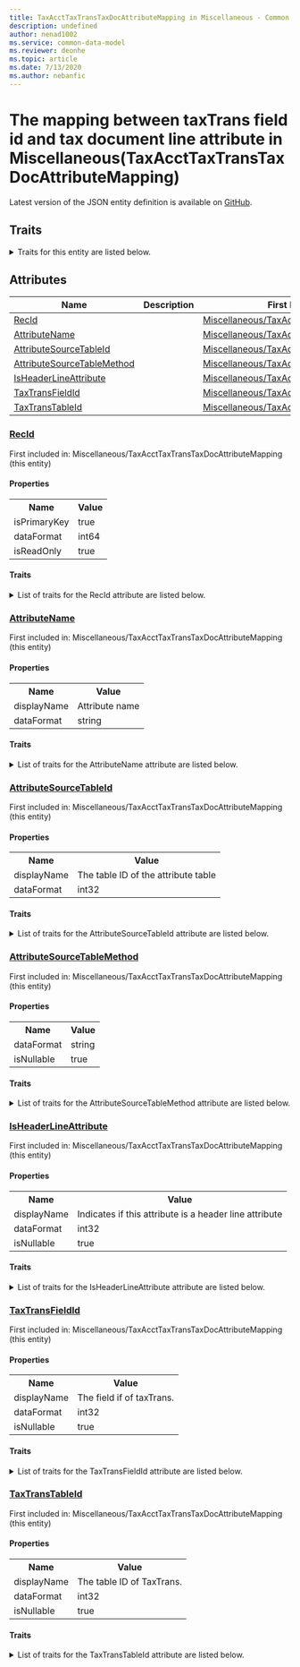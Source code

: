 ```yaml
---
title: TaxAcctTaxTransTaxDocAttributeMapping in Miscellaneous - Common Data Model | Microsoft Docs
description: undefined
author: nenad1002
ms.service: common-data-model
ms.reviewer: deonhe
ms.topic: article
ms.date: 7/13/2020
ms.author: nebanfic
---
```


# The mapping between taxTrans field id and tax document line attribute in Miscellaneous(TaxAcctTaxTransTaxDocAttributeMapping)

  
 Latest version of the JSON entity definition is available on <a href="https://github.com/Microsoft/CDM/tree/master/schemaDocuments/core/operationsCommon/Tables/Finance/Tax/Miscellaneous/TaxAcctTaxTransTaxDocAttributeMapping.cdm.json" target="_blank">GitHub</a>.  

## Traits

<details>
<summary>Traits for this entity are listed below.  
</summary>

**is.identifiedBy**  
  names a specifc identity attribute to use with an entity  <table><tr><th>Parameter</th><th>Value</th><th>Data type</th><th>Explanation</th></tr><tr><td>attribute</td><td>[TaxAcctTaxTransTaxDocAttributeMapping/(resolvedAttributes)/RecId](#RecId)</td><td>attribute</td><td></td></tr></table>

**is.CDM.entityVersion**  
  <table><tr><th>Parameter</th><th>Value</th><th>Data type</th><th>Explanation</th></tr><tr><td>versionNumber</td><td>"1.0"</td><td>string</td><td>semantic version number of the entity</td></tr></table>

**is.application.releaseVersion**  
  <table><tr><th>Parameter</th><th>Value</th><th>Data type</th><th>Explanation</th></tr><tr><td>releaseVersion</td><td>"10.0.13.0"</td><td>string</td><td>semantic version number of the application introducing this entity</td></tr></table>

**is.localized.displayedAs**  
  Holds the list of language specific display text for an object.  <table><tr><th>Parameter</th><th>Value</th><th>Data type</th><th>Explanation</th></tr><tr><td>localizedDisplayText</td><td><table><tr><th>languageTag</th><th>displayText</th></tr><tr><td>en</td><td>The mapping between taxTrans field id and tax document line attribute</td></tr></table></td><td>entity</td><td>a reference to the constant entity holding the list of localized text</td></tr></table>

</details>

## Attributes

|Name|Description|First Included in Instance|
|---|---|---|
|[RecId](#RecId)||<a href="TaxAcctTaxTransTaxDocAttributeMapping.md" target="_blank">Miscellaneous/TaxAcctTaxTransTaxDocAttributeMapping</a>|
|[AttributeName](#AttributeName)||<a href="TaxAcctTaxTransTaxDocAttributeMapping.md" target="_blank">Miscellaneous/TaxAcctTaxTransTaxDocAttributeMapping</a>|
|[AttributeSourceTableId](#AttributeSourceTableId)||<a href="TaxAcctTaxTransTaxDocAttributeMapping.md" target="_blank">Miscellaneous/TaxAcctTaxTransTaxDocAttributeMapping</a>|
|[AttributeSourceTableMethod](#AttributeSourceTableMethod)||<a href="TaxAcctTaxTransTaxDocAttributeMapping.md" target="_blank">Miscellaneous/TaxAcctTaxTransTaxDocAttributeMapping</a>|
|[IsHeaderLineAttribute](#IsHeaderLineAttribute)||<a href="TaxAcctTaxTransTaxDocAttributeMapping.md" target="_blank">Miscellaneous/TaxAcctTaxTransTaxDocAttributeMapping</a>|
|[TaxTransFieldId](#TaxTransFieldId)||<a href="TaxAcctTaxTransTaxDocAttributeMapping.md" target="_blank">Miscellaneous/TaxAcctTaxTransTaxDocAttributeMapping</a>|
|[TaxTransTableId](#TaxTransTableId)||<a href="TaxAcctTaxTransTaxDocAttributeMapping.md" target="_blank">Miscellaneous/TaxAcctTaxTransTaxDocAttributeMapping</a>|

### <a href=#RecId name="RecId">RecId</a>

First included in: Miscellaneous/TaxAcctTaxTransTaxDocAttributeMapping (this entity)  

#### Properties

<table><tr><th>Name</th><th>Value</th></tr><tr><td>isPrimaryKey</td><td>true</td></tr><tr><td>dataFormat</td><td>int64</td></tr><tr><td>isReadOnly</td><td>true</td></tr></table>

#### Traits

<details>
<summary>List of traits for the RecId attribute are listed below.</summary>

**is.dataFormat.integer**  
**is.dataFormat.big**  
**is.identifiedBy**  
names a specifc identity attribute to use with an entity  <table><tr><th>Parameter</th><th>Value</th><th>Data type</th><th>Explanation</th></tr><tr><td>attribute</td><td>[TaxAcctTaxTransTaxDocAttributeMapping/(resolvedAttributes)/RecId](#RecId)</td><td>attribute</td><td></td></tr></table>

**is.readOnly**  
**is.dataFormat.integer**  
**is.dataFormat.big**  
</details>

### <a href=#AttributeName name="AttributeName">AttributeName</a>

First included in: Miscellaneous/TaxAcctTaxTransTaxDocAttributeMapping (this entity)  

#### Properties

<table><tr><th>Name</th><th>Value</th></tr><tr><td>displayName</td><td>Attribute name</td></tr><tr><td>dataFormat</td><td>string</td></tr></table>

#### Traits

<details>
<summary>List of traits for the AttributeName attribute are listed below.</summary>

**is.dataFormat.character**  
**is.dataFormat.big**  
**is.dataFormat.array**  
**is.localized.displayedAs**  
Holds the list of language specific display text for an object.  <table><tr><th>Parameter</th><th>Value</th><th>Data type</th><th>Explanation</th></tr><tr><td>localizedDisplayText</td><td><table><tr><th>languageTag</th><th>displayText</th></tr><tr><td>en</td><td>Attribute name</td></tr></table></td><td>entity</td><td>a reference to the constant entity holding the list of localized text</td></tr></table>

**is.dataFormat.character**  
**is.dataFormat.array**  
</details>

### <a href=#AttributeSourceTableId name="AttributeSourceTableId">AttributeSourceTableId</a>

First included in: Miscellaneous/TaxAcctTaxTransTaxDocAttributeMapping (this entity)  

#### Properties

<table><tr><th>Name</th><th>Value</th></tr><tr><td>displayName</td><td>The table ID of the attribute table</td></tr><tr><td>dataFormat</td><td>int32</td></tr></table>

#### Traits

<details>
<summary>List of traits for the AttributeSourceTableId attribute are listed below.</summary>

**is.dataFormat.integer**  
**is.localized.displayedAs**  
Holds the list of language specific display text for an object.  <table><tr><th>Parameter</th><th>Value</th><th>Data type</th><th>Explanation</th></tr><tr><td>localizedDisplayText</td><td><table><tr><th>languageTag</th><th>displayText</th></tr><tr><td>en</td><td>The table ID of the attribute table</td></tr></table></td><td>entity</td><td>a reference to the constant entity holding the list of localized text</td></tr></table>

**is.dataFormat.integer**  
</details>

### <a href=#AttributeSourceTableMethod name="AttributeSourceTableMethod">AttributeSourceTableMethod</a>

First included in: Miscellaneous/TaxAcctTaxTransTaxDocAttributeMapping (this entity)  

#### Properties

<table><tr><th>Name</th><th>Value</th></tr><tr><td>dataFormat</td><td>string</td></tr><tr><td>isNullable</td><td>true</td></tr></table>

#### Traits

<details>
<summary>List of traits for the AttributeSourceTableMethod attribute are listed below.</summary>

**is.dataFormat.character**  
**is.dataFormat.big**  
**is.dataFormat.array**  
**is.nullable**  
The attribute value may be set to NULL.  

**is.dataFormat.character**  
**is.dataFormat.array**  
</details>

### <a href=#IsHeaderLineAttribute name="IsHeaderLineAttribute">IsHeaderLineAttribute</a>

First included in: Miscellaneous/TaxAcctTaxTransTaxDocAttributeMapping (this entity)  

#### Properties

<table><tr><th>Name</th><th>Value</th></tr><tr><td>displayName</td><td>Indicates if this attribute is a header line attribute</td></tr><tr><td>dataFormat</td><td>int32</td></tr><tr><td>isNullable</td><td>true</td></tr></table>

#### Traits

<details>
<summary>List of traits for the IsHeaderLineAttribute attribute are listed below.</summary>

**is.dataFormat.integer**  
**is.nullable**  
The attribute value may be set to NULL.  

**is.localized.displayedAs**  
Holds the list of language specific display text for an object.  <table><tr><th>Parameter</th><th>Value</th><th>Data type</th><th>Explanation</th></tr><tr><td>localizedDisplayText</td><td><table><tr><th>languageTag</th><th>displayText</th></tr><tr><td>en</td><td>Indicates if this attribute is a header line attribute</td></tr></table></td><td>entity</td><td>a reference to the constant entity holding the list of localized text</td></tr></table>

**is.dataFormat.integer**  
</details>

### <a href=#TaxTransFieldId name="TaxTransFieldId">TaxTransFieldId</a>

First included in: Miscellaneous/TaxAcctTaxTransTaxDocAttributeMapping (this entity)  

#### Properties

<table><tr><th>Name</th><th>Value</th></tr><tr><td>displayName</td><td>The field if of taxTrans.</td></tr><tr><td>dataFormat</td><td>int32</td></tr><tr><td>isNullable</td><td>true</td></tr></table>

#### Traits

<details>
<summary>List of traits for the TaxTransFieldId attribute are listed below.</summary>

**is.dataFormat.integer**  
**is.nullable**  
The attribute value may be set to NULL.  

**is.localized.displayedAs**  
Holds the list of language specific display text for an object.  <table><tr><th>Parameter</th><th>Value</th><th>Data type</th><th>Explanation</th></tr><tr><td>localizedDisplayText</td><td><table><tr><th>languageTag</th><th>displayText</th></tr><tr><td>en</td><td>The field if of taxTrans.</td></tr></table></td><td>entity</td><td>a reference to the constant entity holding the list of localized text</td></tr></table>

**is.dataFormat.integer**  
</details>

### <a href=#TaxTransTableId name="TaxTransTableId">TaxTransTableId</a>

First included in: Miscellaneous/TaxAcctTaxTransTaxDocAttributeMapping (this entity)  

#### Properties

<table><tr><th>Name</th><th>Value</th></tr><tr><td>displayName</td><td>The table ID of TaxTrans.</td></tr><tr><td>dataFormat</td><td>int32</td></tr><tr><td>isNullable</td><td>true</td></tr></table>

#### Traits

<details>
<summary>List of traits for the TaxTransTableId attribute are listed below.</summary>

**is.dataFormat.integer**  
**is.nullable**  
The attribute value may be set to NULL.  

**is.localized.displayedAs**  
Holds the list of language specific display text for an object.  <table><tr><th>Parameter</th><th>Value</th><th>Data type</th><th>Explanation</th></tr><tr><td>localizedDisplayText</td><td><table><tr><th>languageTag</th><th>displayText</th></tr><tr><td>en</td><td>The table ID of TaxTrans.</td></tr></table></td><td>entity</td><td>a reference to the constant entity holding the list of localized text</td></tr></table>

**is.dataFormat.integer**  
</details>
